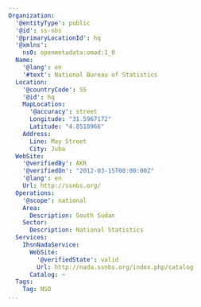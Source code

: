 ```yaml
---
Organization:
  '@entityType': public
  '@id': ss-nbs
  '@primaryLocationId': hq
  '@xmlns':
    ns0: openmetadata:omad:1_0
  Name:
    '@lang': en
    '#text': National Bureau of Statistics
  Location:
    '@countryCode': SS
    '@id': hq
    MapLocation:
      '@accuracy': street
      Longitude: "31.5967172"
      Latitude: "4.8518966"
    Address:
      Line: May Street
      City: Juba
  WebSite:
    '@verifiedBy': AKR
    '@verifiedOn': "2012-03-15T00:00:00Z"
    '@lang': en
    Url: http://ssnbs.org/
  Operations:
    '@scope': national
    Area:
      Description: South Sudan
    Sector:
      Description: National Statistics
  Services:
    IhsnNadaService:
      WebSite:
        '@verifiedState': valid
        Url: http://nada.ssnbs.org/index.php/catalog
      Catalog: ~
  Tags:
    Tag: NSO
...
```

